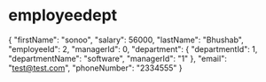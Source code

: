 # employeedept

{
  "firstName": "sonoo",
  "salary": 56000,
  "lastName": "Bhushab",
  "employeeId": 2,
  "managerId": 0,
  "department": {
    "departmentId": 1,
    "departmentName": "software",
    "managerId": "1"
  },
  "email": "test@test.com",
  "phoneNumber": "2334555"
}
